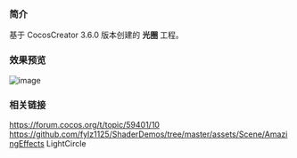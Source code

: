 ### 简介
基于 CocosCreator 3.6.0 版本创建的 **光圈** 工程。

### 效果预览
![image](../../../gif/202207/2022070401.gif)

### 相关链接
https://forum.cocos.org/t/topic/59401/10        
https://github.com/fylz1125/ShaderDemos/tree/master/assets/Scene/AmazingEffects LightCircle